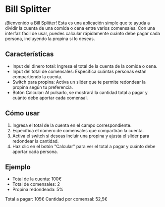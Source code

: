 # Bill Splitter

¡Bienvenido a Bill Splitter! Esta es una aplicación simple que te ayuda a dividir la cuenta de una comida o cena entre varios comensales. Con una interfaz fácil de usar, puedes calcular rápidamente cuánto debe pagar cada persona, incluyendo la propina si lo deseas.

## Características

- Input del dinero total: Ingresa el total de la cuenta de la comida o cena.
- Input del total de comensales: Especifica cuántas personas están compartiendo la cuenta.
- Switch para propina: Activa un slider que te permite redondear la propina según tu preferencia.
- Botón Calcular: Al pulsarlo, se mostrará la cantidad total a pagar y cuánto debe aportar cada comensal.

## Cómo usar

1. Ingresa el total de la cuenta en el campo correspondiente.
2. Especifica el número de comensales que compartirán la cuenta.
3. Activa el switch si deseas incluir una propina y ajusta el slider para redondear la cantidad.
4. Haz clic en el botón "Calcular" para ver el total a pagar y cuánto debe aportar cada persona.

## Ejemplo

- Total de la cuenta: 100€
- Total de comensales: 2
- Propina redondeada: 5%

Total a pagar: 105€
Cantidad por comensal: 52,5€
